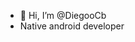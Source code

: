 - 👋 Hi, I’m @DiegooCb
- Native android developer

<!---
DiegooCb/DiegooCb is a ✨ special ✨ repository because its `README.md` (this file) appears on your GitHub profile.
You can click the Preview link to take a look at your changes.
--->
